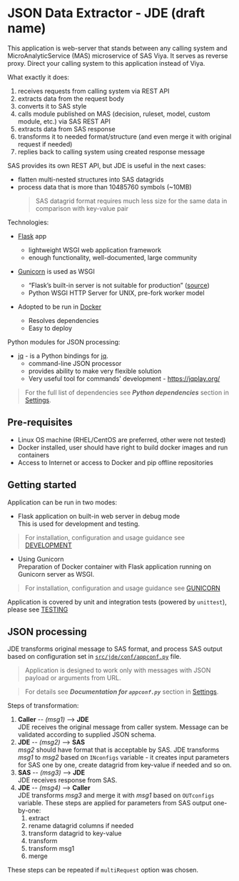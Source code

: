 # JSON Data Extractor - JDE (draft name)

This application is web-server that stands between any calling system and MicroAnalyticService (MAS) microservice of SAS Viya. It serves as reverse proxy. Direct your calling system to this application instead of Viya.  

What exactly it does:

1. receives requests from calling system via REST API
1. extracts data from the request body
1. converts it to SAS style
1. calls module published on MAS (decision, ruleset, model, custom module, etc.) via SAS REST API
1. extracts data from SAS response
1. transforms it to needed format/structure (and even merge it with original request if needed)
1. replies back to calling system using created response message

SAS provides its own REST API, but JDE is useful in the next cases:

* flatten multi-nested structures into SAS datagrids
* process data that is more than 10485760 symbols (~10MB)
    > SAS datagrid format requires much less size for the same data in comparison with key-value pair

Technologies:

* [Flask](https://palletsprojects.com/p/flask/) app
  * lightweight WSGI web application framework
  * enough functionality, well-documented, large community

* [Gunicorn](https://gunicorn.org/) is used as WSGI
  * “Flask’s built-in server is not suitable for production” ([source](https://flask.palletsprojects.com/en/1.1.x/deploying/))
  * Python WSGI HTTP Server for UNIX, pre-fork worker model

* Adopted to be run in [Docker](https://docs.docker.com)
  * Resolves dependencies
  * Easy to deploy

Python modules for JSON processing:

* [jq](https://pypi.org/project/jq/) - is a Python bindings for [jq](http://stedolan.github.io/jq/).
  * command-line JSON processor
  * provides ability to make very flexible solution
  * Very useful tool for commands' development - <https://jqplay.org/>

> For the full list of dependencies see ***Python dependencies*** section in [Settings](docs/SETTINGS.md).

## Pre-requisites

* Linux OS machine (RHEL/CentOS are preferred, other were not tested)
* Docker installed, user should have right to build docker images and run containers
* Access to Internet or access to Docker and pip offline repositories

## Getting started

Application can be run in two modes:

* Flask application on built-in web server in debug mode  
This is used for development and testing.

> For installation, configuration and usage guidance see [DEVELOPMENT](docs/DEVELOPMENT.md)  

* Using Gunicorn  
Preparation of Docker container with Flask application running on Gunicorn server as WSGI.

> For installation, configuration and usage guidance see [GUNICORN](docs/GUNICORN.md)

Application is covered by unit and integration tests (powered by `unittest`), please see [TESTING](docs/TESTING.md)

## JSON processing

JDE transforms original message to SAS format, and process SAS output based on configuration set in [`src/jde/conf/appconf.py`](src/jde/conf/appconf.py) file.  

> Application is designed to work only with messages with JSON payload or arguments from URL.  

> For details see ***Documentation for `appconf.py`*** section in [Settings](docs/SETTINGS.md).  

Steps of transformation:

1. **Caller** -- *(msg1)* --> **JDE**  
  JDE receives the original message from caller system. Message can be validated according to supplied JSON schema.
1. **JDE** -- *(msg2)* --> **SAS**  
  *msg2* should have format that is acceptable by SAS.
  JDE transforms *msg1* to *msg2* based on `INconfigs` variable - it creates input parameters for SAS one by one, create datagrid from key-value if needed and so on.
1. **SAS** -- *(msg3)* --> **JDE**  
  JDE receives response from SAS.
1. **JDE** -- *(msg4)* --> **Caller**  
  JDE transforms *msg3* and merge it with *msg1* based on `OUTconfigs` variable. These steps are applied for parameters from SAS output one-by-one:
      1. extract
      1. rename datagrid columns if needed
      1. transform datagrid to key-value
      1. transform
      1. transform msg1
      1. merge

These steps can be repeated if `multiRequest` option was chosen.  